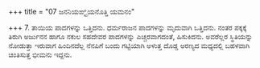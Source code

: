 +++
title = "07 ಜನನಿಯಙ್ಘ್ರಿಯನೊತ್ತಿ ಯಮನಂ"

+++
7. ತಾಯಿಯ ಪಾದಗಳನ್ನು ಒತ್ತಿದನು. ಧರ್ಮರಾಜನ ಪಾದಗಳನ್ನು ಮೃದುವಾಗಿ ಒತ್ತಿದನು. ನಂತರ ಪಕ್ಕಕ್ಕೆ ತಿರುಗಿ ಅರ್ಜುನನ ಹಾಗೂ ನಕುಲ ಸಹದೇವರ ಪಾದಗಳನ್ನು ಎಚ್ಚರವಾಗದಂತೆ, ಹಿಸುಕಿದನು. ಅವರೆಲ್ಲರ ಸ್ಥಿತಿಯನ್ನು ನೋಡುತ್ತಾ ಇರುವಾಗ ಹಿಂದಿನದೆಲ್ಲ ನೆನಪಿಗೆ ಬಂದು ಗಟ್ಟಿಯಾಗಿ ಅಳುತ್ತ ದೊಡ್ಡ ಅರಣ್ಯದ ಮಧ್ಯದಲ್ಲಿ ಬಹಳವಾಗಿ ಚಿಂತಿಸುತ್ತ ಭೀಮನು ಇದ್ದನು.